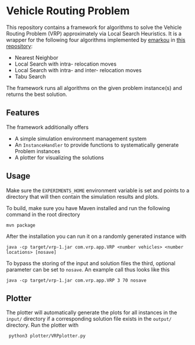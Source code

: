 
# Vehicle Routing Problem

This repository contains a framework for algorithms to solve the Vehicle Routing Problem (VRP) approximately via Local Search Heuristics. It is a wrapper for the following four algorithms implemented by [emarkou](https://github.com/emarkou) in [this repository](https://github.com/emarkou/Large-Scale-Optimization-Vehicle-Routing-Problem):

- Nearest Neighbor
- Local Search with intra- relocation moves
- Local Search with intra- and inter- relocation moves
- Tabu Search

The framework runs all algorithms on the given problem instance(s) and returns the best solution.

## Features

The framework additionally offers

- A simple simulation environment management system
- An `InstanceHandler` to provide functions to systematically generate Problem instances
- A plotter for visualizing the solutions

## Usage

Make sure the `EXPERIMENTS_HOME` environment variable is set and points to a directory that will then contain the simulation results and plots.

To build, make sure you have Maven installed and run the following command in the root directory

````console
mvn package
````

After the installation you can run it on a randomly generated instance with

```console
java -cp target/vrp-1.jar com.vrp.app.VRP <number vehicles> <number locations> [nosave]
```

To bypass the storing of the input and solution files the third, optional parameter can be set to `nosave`. An example call thus looks like this

````console
java -cp target/vrp-1.jar com.vrp.app.VRP 3 70 nosave
````



## Plotter

The plotter will automatically generate the plots for all instances in the `input/` directory if a corresponding solution file exists in the `output/` directory.  Run the plotter with

```console
 python3 plotter/VRPplotter.py
```
